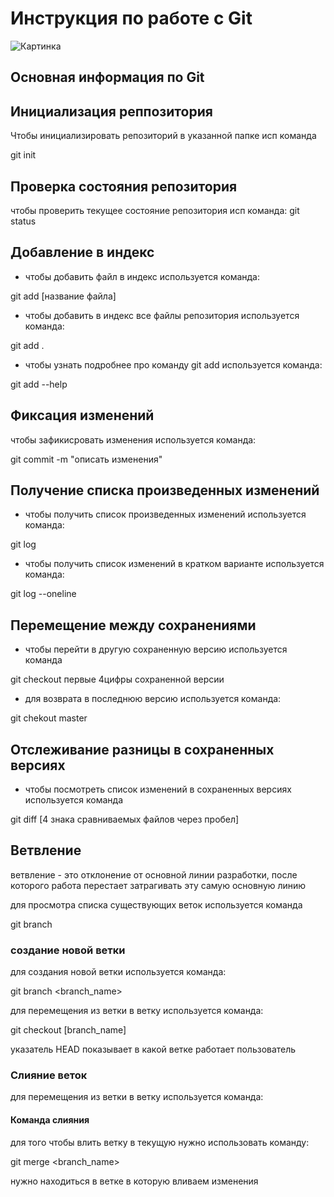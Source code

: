 # **Инструкция по работе с Git**

 ![Картинка](git.jpeg)

## Основная информация по Git

## Инициализация реппозитория

Чтобы инициализировать репозиторий в указанной папке исп команда

git init

## Проверка состояния репозитория

чтобы проверить текущее состояние репозитория исп команда: 
git status

## Добавление в индекс

* чтобы добавить файл в индекс используется команда:

git add [название файла]

* чтобы добавить в индекс все файлы репозитория используется команда:

git add .

* чтобы узнать подробнее про команду git add используется команда:

git add --help

## Фиксация изменений

чтобы зафикисровать изменения используется команда:

git commit -m "описать изменения"

## Получение списка произведенных изменений

 * чтобы получить список произведенных изменений используется команда:

 git log

 * чтобы получить список изменений в кратком варианте используется команда:

 git log --oneline

 ## Перемещение между сохранениями

 * чтобы перейти в другую сохраненную версию используется команда

 git checkout первые 4цифры сохраненной версии

* для возврата в последнюю версию используется команда: 

git chekout master

##  Отслеживание разницы в сохраненных версиях

 * чтобы посмотреть список изменений в сохраненных версиях используется команда

 git diff [4 знака сравниваемых файлов через пробел]

 ## Ветвление
 
ветвление - это отклонение от основной линии разработки, после которого работа перестает затрагивать эту самую основную линию

для просмотра списка существующих веток используется команда

git branch

### создание новой ветки

для создания новой ветки используется команда:

git branch <branch_name>

для перемещения из ветки в ветку используется команда:

git checkout [branch_name] 

указатель HEAD показывает в какой ветке работает пользователь

### Слияние веток



для перемещения из ветки в ветку используется команда:


#### Команда слияния

для того чтобы влить ветку в текущую нужно использовать команду:

git merge <branch_name>

нужно находиться в ветке в которую вливаем изменения